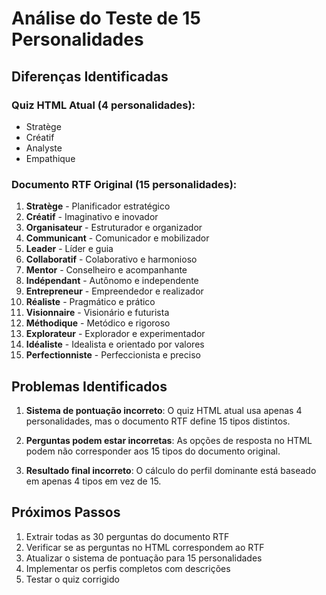 # Análise do Teste de 15 Personalidades

## Diferenças Identificadas

### Quiz HTML Atual (4 personalidades):
- Stratège
- Créatif
- Analyste
- Empathique

### Documento RTF Original (15 personalidades):
1. **Stratège** - Planificador estratégico
2. **Créatif** - Imaginativo e inovador
3. **Organisateur** - Estruturador e organizador
4. **Communicant** - Comunicador e mobilizador
5. **Leader** - Líder e guia
6. **Collaboratif** - Colaborativo e harmonioso
7. **Mentor** - Conselheiro e acompanhante
8. **Indépendant** - Autônomo e independente
9. **Entrepreneur** - Empreendedor e realizador
10. **Réaliste** - Pragmático e prático
11. **Visionnaire** - Visionário e futurista
12. **Méthodique** - Metódico e rigoroso
13. **Explorateur** - Explorador e experimentador
14. **Idéaliste** - Idealista e orientado por valores
15. **Perfectionniste** - Perfeccionista e preciso

## Problemas Identificados

1. **Sistema de pontuação incorreto**: O quiz HTML atual usa apenas 4 personalidades, mas o documento RTF define 15 tipos distintos.

2. **Perguntas podem estar incorretas**: As opções de resposta no HTML podem não corresponder aos 15 tipos do documento original.

3. **Resultado final incorreto**: O cálculo do perfil dominante está baseado em apenas 4 tipos em vez de 15.

## Próximos Passos

1. Extrair todas as 30 perguntas do documento RTF
2. Verificar se as perguntas no HTML correspondem ao RTF
3. Atualizar o sistema de pontuação para 15 personalidades
4. Implementar os perfis completos com descrições
5. Testar o quiz corrigido